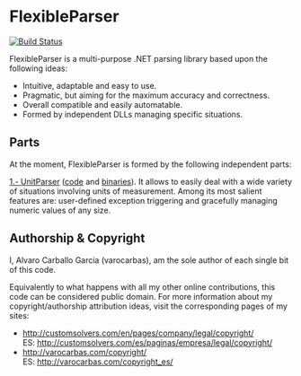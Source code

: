 
# FlexibleParser        

[![Build Status](https://travis-ci.org/varocarbas/FlexibleParser.svg?branch=master)](https://travis-ci.org/varocarbas/FlexibleParser)

FlexibleParser is a multi-purpose .NET parsing library based upon the following ideas:

- Intuitive, adaptable and easy to use.
- Pragmatic, but aiming for the maximum accuracy and correctness.
- Overall compatible and easily automatable. 
- Formed by independent DLLs managing specific situations.

## Parts

At the moment, FlexibleParser is formed by the following independent parts:

[1.- UnitParser](https://github.com/varocarbas/FlexibleParser/tree/master/1_units) ([code](https://github.com/varocarbas/FlexibleParser/tree/master/1_units/source/main_code) and [binaries](https://github.com/varocarbas/FlexibleParser/tree/master/1_units/binaries)). It allows to easily deal with a wide variety of situations involving units of measurement.
Among its most salient features are: user-defined exception triggering and gracefully managing numeric values of any size.

## Authorship & Copyright

I, Alvaro Carballo Garcia (varocarbas), am the sole author of each single bit of this code.

Equivalently to what happens with all my other online contributions, this code can be considered public domain. For more information about my copyright/authorship attribution ideas, visit the corresponding pages of my sites:
- http://customsolvers.com/en/pages/company/legal/copyright/<br/> 
ES: http://customsolvers.com/es/paginas/empresa/legal/copyright/
- http://varocarbas.com/copyright/<br/>ES: http://varocarbas.com/copyright_es/
